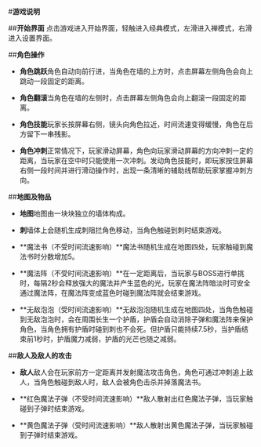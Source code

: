 #**游戏说明**

##**开始界面**  点击游戏进入开始界面，轻触进入经典模式，左滑进入禅模式，右滑进入设置界面。

##**角色操作**

+ **角色跳跃**角色自动向前行进，当角色在墙的上方时，点击屏幕左侧角色会向上跳动一段固定的距离。

+ **角色翻滚**当角色在墙的左侧时，点击屏幕左侧角色会向上翻滚一段固定的距离。

+ **角色技能**玩家长按屏幕右侧，镜头向角色拉近，时间流速变得缓慢，角色在后方留下一串残影。

+ **角色冲刺**正常情况下，玩家滑动屏幕，角色向玩家滑动屏幕的方向冲刺一定的距离，当玩家在空中时只能使用一次冲刺。发动角色技能时，即玩家按住屏幕右侧一段时间并进行滑动操作时，出现一条清晰的辅助线帮助玩家掌握冲刺方向。

##**地图及物品**

+ **地图**地图由一块块独立的墙体构成。

+ **刺**墙体上会随机生成刺阻拦角色移动，当角色触碰到刺时结束游戏。

+ **魔法书（不受时间流速影响）**魔法书随机生成在地图四处，玩家触碰到魔法书时分数增加5。

+ **魔法阵（不受时间流速影响）**在一定距离后，当玩家与BOSS进行单挑时，每隔2秒会释放强大的魔法并产生蓝色的光，玩家在魔法阵暗淡时可安全通过魔法阵，在魔法阵变成蓝色时碰到魔法阵就会结束游戏。

+ **无敌泡泡（受时间流速影响）**无敌泡泡随机生成在地图四处，当角色触碰到无敌泡泡时，会在周围长生一个护盾，护盾会自动消除子弹和魔法阵来保护角色，当角色拥有护盾时碰到刺也不会死。但护盾只能持续7.5秒，当护盾结束前1秒时，护盾魔力减弱，护盾的光芒也随之减弱。

##**敌人及敌人的攻击**

+ **敌人**敌人会在玩家前方一定距离并发射魔法攻击角色，角色可通过冲刺追上敌人，当角色触碰到敌人时，敌人会被角色击杀并掉落魔法书。

+ **红色魔法子弹（不受时间流速影响）**敌人散射出红色魔法子弹，当玩家触碰到子弹时结束游戏。

+ **黄色魔法子弹（受时间流速影响）**敌人散射出黄色魔法子弹，当玩家触碰到子弹时结束游戏。


